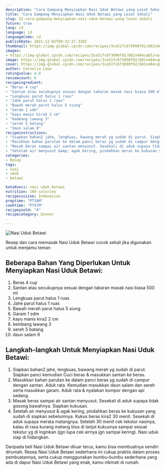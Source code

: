 ```yaml
---
description: "Cara Gampang Menyiapkan Nasi Uduk Betawi yang Lezat Sekali"
title: "Cara Gampang Menyiapkan Nasi Uduk Betawi yang Lezat Sekali"
slug: 52-cara-gampang-menyiapkan-nasi-uduk-betawi-yang-lezat-sekali
future: true
lang: id
language: id
languageCode: id
publishDate: 2021-12-02T09:32:27.310Z 
thumbnail: https://img-global.cpcdn.com/recipes/3ce51fc6f3090f92/682x484cq65/nasi-uduk-betawi-foto-resep-utama.png
images:
- https://img-global.cpcdn.com/recipes/3ce51fc6f3090f92/682x484cq65/nasi-uduk-betawi-foto-resep-utama.png
image: https://img-global.cpcdn.com/recipes/3ce51fc6f3090f92/682x484cq65/nasi-uduk-betawi-foto-resep-utama.png
cover: https://img-global.cpcdn.com/recipes/3ce51fc6f3090f92/682x484cq65/nasi-uduk-betawi-foto-resep-utama.png
author: Cornelia Lowe
ratingvalue: 4.8
reviewcount: 6
recipeingredient:
- "Beras 4 cup"
- "Santan atau secukupnya sesuai dengan takaran masak nasi biasa 500 ml"
- "Lengkuas parut halus 1 ruas"
- "Jahe parut halus 1 ruas"
- "Bawah merah parut halus 5 siung"
- "Garam 1 sdm"
- "kayu manis kira2 2 cm"
- "kembang lawang 3"
- "sereh 5 batang"
- "daun salam 8"
recipeinstructions:
- "Siapkan bahan2 jahe, lengkuas, bawang merah yg sudah di parut. Siapkan panci kemudian Cuci beras &amp; masukkan santan ke beras."
- "Masukkan bahan parutan ke dalam panci beras yg sudah di campur dengan santan. Aduk rata. Kemudian masukkan daun salam dan sereh serta masukkan garam. Aduk rata &amp; nyalakan kompor dengan api sedang."
- "Masak beras sampai air santan menyusut. Sesekali di aduk supaya tidak gosong bawahnya. Siapkan kukusan."
- "Setelah air menyusut &amp; agak kering, pindahkan beras ke kukusan yang sudah di siapkan sebelumnya. Kukus beras kira2 30 menit. Sesekali di aduk supaya merata matangnya. Setelah 30 menit cek tekstur nasinya, kalau di rasa kurang matang bisa di lanjut kukusnya sampai sesuai tekstur yg di inginkan (jgn lupa cek airnya jgn sampai kering). Nasi uduk siap di hidangkan."
categories:
- Resep
tags:
- nasi
- uduk
- betawi

katakunci: nasi uduk betawi 
nutrition: 169 calories
recipecuisine: Indonesian
preptime: "PT16M"
cooktime: "PT47M"
recipeyield: "4"
recipecategory: Dinner
. 
---
```



![Nasi Uduk Betawi](https://img-global.cpcdn.com/recipes/3ce51fc6f3090f92/682x484cq65/nasi-uduk-betawi-foto-resep-utama.png)

Resep dan cara memasak  Nasi Uduk Betawi cocok sekali jika digunakan untuk menjamu teman

<!--inarticleads1-->

## Beberapa Bahan Yang Diperlukan Untuk Menyiapkan Nasi Uduk Betawi:

1. Beras 4 cup
1. Santan atau secukupnya sesuai dengan takaran masak nasi biasa 500 ml
1. Lengkuas parut halus 1 ruas
1. Jahe parut halus 1 ruas
1. Bawah merah parut halus 5 siung
1. Garam 1 sdm
1. kayu manis kira2 2 cm
1. kembang lawang 3
1. sereh 5 batang
1. daun salam 8



<!--inarticleads2-->

## Langkah-langkah Untuk Menyiapkan Nasi Uduk Betawi:

1. Siapkan bahan2 jahe, lengkuas, bawang merah yg sudah di parut. Siapkan panci kemudian Cuci beras &amp; masukkan santan ke beras.
1. Masukkan bahan parutan ke dalam panci beras yg sudah di campur dengan santan. Aduk rata. Kemudian masukkan daun salam dan sereh serta masukkan garam. Aduk rata &amp; nyalakan kompor dengan api sedang.
1. Masak beras sampai air santan menyusut. Sesekali di aduk supaya tidak gosong bawahnya. Siapkan kukusan.
1. Setelah air menyusut &amp; agak kering, pindahkan beras ke kukusan yang sudah di siapkan sebelumnya. Kukus beras kira2 30 menit. Sesekali di aduk supaya merata matangnya. Setelah 30 menit cek tekstur nasinya, kalau di rasa kurang matang bisa di lanjut kukusnya sampai sesuai tekstur yg di inginkan (jgn lupa cek airnya jgn sampai kering). Nasi uduk siap di hidangkan.




Daripada   beli  Nasi Uduk Betawi  diluar terus, kamu  bisa membuatnya sendiri dirumah. Resep  Nasi Uduk Betawi  sederhana ini cukup praktis dalam proses pembuatannya, serta cukup menggunakan bumbu-bumbu sederhana yang ada di dapur  Nasi Uduk Betawi  yang enak, kamu nikmati di rumah.
